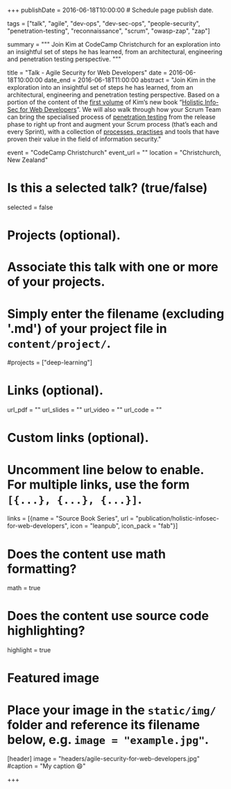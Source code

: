 +++
publishDate = 2016-06-18T10:00:00  # Schedule page publish date.

tags = ["talk", "agile", "dev-ops", "dev-sec-ops", "people-security", "penetration-testing", "reconnaissance", "scrum", "owasp-zap", "zap"]

summary = """
Join Kim at CodeCamp Christchurch for an exploration into an insightful set of steps he has learned, from an architectural, engineering and penetration testing perspective.
"""

title = "Talk - Agile Security for Web Developers"
date = 2016-06-18T10:00:00
date_end = 2016-06-18T11:00:00
abstract = "Join Kim in the exploration into an insightful set of steps he has learned, from an architectural, engineering and penetration testing perspective. Based on a portion of the content of the [first volume](https://f0.holisticinfosecforwebdevelopers.com/) of Kim’s new book “[Holistic Info-Sec for Web Developers](https://holisticinfosecforwebdevelopers.com/)”. We will also walk through how your Scrum Team can bring the specialised process of [penetration testing](https://f0.holisticinfosecforwebdevelopers.com/chap06.html#process-and-practises-penetration-testing) from the release phase to right up front and augment your Scrum process (that’s each and every Sprint), with a collection of [processes, practises](https://f0.holisticinfosecforwebdevelopers.com/chap06.html#process-and-practises-agile-development-and-practices) and tools that have proven their value in the field of information security."

event = "CodeCamp Christchurch"
event_url = ""
location = "Christchurch, New Zealand"

# Is this a selected talk? (true/false)
selected = false

# Projects (optional).
#   Associate this talk with one or more of your projects.
#   Simply enter the filename (excluding '.md') of your project file in `content/project/`.
#projects = ["deep-learning"]

# Links (optional).
url_pdf = ""
url_slides = ""
url_video = ""
url_code = ""

# Custom links (optional).
#   Uncomment line below to enable. For multiple links, use the form `[{...}, {...}, {...}]`.
links = [{name = "Source Book Series", url = "publication/holistic-infosec-for-web-developers", icon = "leanpub", icon_pack = "fab"}]


# Does the content use math formatting?
math = true

# Does the content use source code highlighting?
highlight = true

# Featured image
# Place your image in the `static/img/` folder and reference its filename below, e.g. `image = "example.jpg"`.
[header]
image = "headers/agile-security-for-web-developers.jpg"
#caption = "My caption :smile:"

+++


